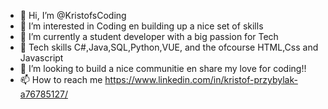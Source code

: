 - 👋 Hi, I’m @KristofsCoding
- 👀 I’m interested in Coding en building up a nice set of skills 
- 🌱 I’m currently a student developer with a big passion for Tech
- 🥸 Tech skills C#,Java,SQL,Python,VUE, and the ofcourse HTML,Css and Javascript
- 💞️ I’m looking to build a nice communitie en share my love for coding!!
- 📫 How to reach me 
  https://www.linkedin.com/in/kristof-przybylak-a76785127/


